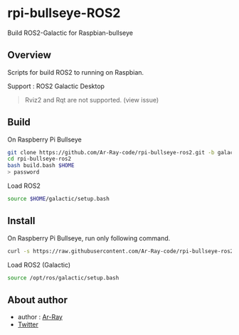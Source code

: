 # rpi-bullseye-ROS2

Build ROS2-Galactic for Raspbian-bullseye

## Overview

Scripts for build ROS2 to running on Raspbian.

Support : ROS2 Galactic Desktop

> Rviz2 and Rqt are not supported. (view issue)



## Build

On Raspberry Pi Bullseye

```bash
git clone https://github.com/Ar-Ray-code/rpi-bullseye-ros2.git -b galactic
cd rpi-bullseye-ros2
bash build.bash $HOME
> password
```

Load ROS2

```bash
source $HOME/galactic/setup.bash
```

## Install

On Raspberry Pi Bullseye, run only following command.

```bash
curl -s https://raw.githubusercontent.com/Ar-Ray-code/rpi-bullseye-ros2/main/install.bash | bash
```

Load ROS2 (Galactic)

```bash
source /opt/ros/galactic/setup.bash
```

## About author

- author : [Ar-Ray](https://github.com/Ar-Ray-code)
- [Twitter](https://twitter.com/Ray255Ar)
